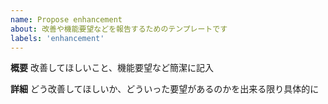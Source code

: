 ```yaml
---
name: Propose enhancement
about: 改善や機能要望などを報告するためのテンプレートです
labels: 'enhancement'
---
```


**概要**
改善してほしいこと、機能要望など簡潔に記入

**詳細**
どう改善してほしいか、どういった要望があるのかを出来る限り具体的に